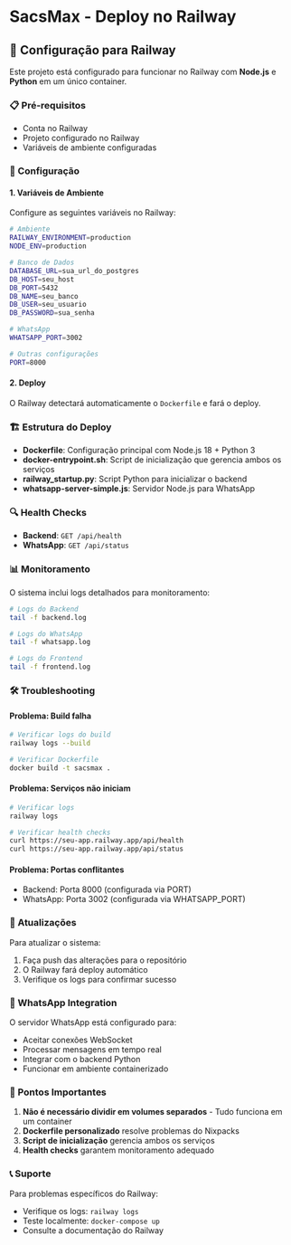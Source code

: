 # SacsMax - Deploy no Railway

## 🚀 Configuração para Railway

Este projeto está configurado para funcionar no Railway com **Node.js** e **Python** em um único container.

### 📋 Pré-requisitos

- Conta no Railway
- Projeto configurado no Railway
- Variáveis de ambiente configuradas

### 🔧 Configuração

#### 1. Variáveis de Ambiente

Configure as seguintes variáveis no Railway:

```bash
# Ambiente
RAILWAY_ENVIRONMENT=production
NODE_ENV=production

# Banco de Dados
DATABASE_URL=sua_url_do_postgres
DB_HOST=seu_host
DB_PORT=5432
DB_NAME=seu_banco
DB_USER=seu_usuario
DB_PASSWORD=sua_senha

# WhatsApp
WHATSAPP_PORT=3002

# Outras configurações
PORT=8000
```

#### 2. Deploy

O Railway detectará automaticamente o `Dockerfile` e fará o deploy.

### 🏗️ Estrutura do Deploy

- **Dockerfile**: Configuração principal com Node.js 18 + Python 3
- **docker-entrypoint.sh**: Script de inicialização que gerencia ambos os serviços
- **railway_startup.py**: Script Python para inicializar o backend
- **whatsapp-server-simple.js**: Servidor Node.js para WhatsApp

### 🔍 Health Checks

- **Backend**: `GET /api/health`
- **WhatsApp**: `GET /api/status`

### 📊 Monitoramento

O sistema inclui logs detalhados para monitoramento:

```bash
# Logs do Backend
tail -f backend.log

# Logs do WhatsApp
tail -f whatsapp.log

# Logs do Frontend
tail -f frontend.log
```

### 🛠️ Troubleshooting

#### Problema: Build falha
```bash
# Verificar logs do build
railway logs --build

# Verificar Dockerfile
docker build -t sacsmax .
```

#### Problema: Serviços não iniciam
```bash
# Verificar logs
railway logs

# Verificar health checks
curl https://seu-app.railway.app/api/health
curl https://seu-app.railway.app/api/status
```

#### Problema: Portas conflitantes
- Backend: Porta 8000 (configurada via PORT)
- WhatsApp: Porta 3002 (configurada via WHATSAPP_PORT)

### 🔄 Atualizações

Para atualizar o sistema:

1. Faça push das alterações para o repositório
2. O Railway fará deploy automático
3. Verifique os logs para confirmar sucesso

### 📱 WhatsApp Integration

O servidor WhatsApp está configurado para:
- Aceitar conexões WebSocket
- Processar mensagens em tempo real
- Integrar com o backend Python
- Funcionar em ambiente containerizado

### 🎯 Pontos Importantes

1. **Não é necessário dividir em volumes separados** - Tudo funciona em um container
2. **Dockerfile personalizado** resolve problemas do Nixpacks
3. **Script de inicialização** gerencia ambos os serviços
4. **Health checks** garantem monitoramento adequado

### 📞 Suporte

Para problemas específicos do Railway:
- Verifique os logs: `railway logs`
- Teste localmente: `docker-compose up`
- Consulte a documentação do Railway
